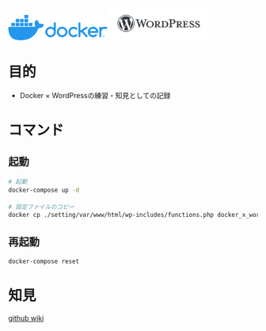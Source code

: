 <img width="200px" src="https://github.com/SoraY677/docker_x_wordpress/blob/main/Doc/image/horizontal-logo-monochromatic-white%20.png?raw=true">

<img width="200px" src="https://github.com/SoraY677/docker_x_wordpress/blob/main/Doc/image/WordPress-logotype-standard.png?raw=true">

# 目的

- Docker × WordPressの練習・知見としての記録

# コマンド

## 起動

```bash
# 起動
docker-compose up -d

# 設定ファイルのコピー
docker cp ./setting/var/www/html/wp-includes/functions.php docker_x_wordpress-wordpress-1:/var/www/html/wp-includes/functions.php

```

## 再起動

```bash
docker-compose reset
```
# 知見

[github wiki](https://github.com/SoraY677/docker_x_wordpress/wiki)

